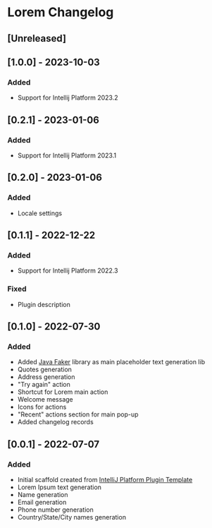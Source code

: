 <!-- Keep a Changelog guide -> https://keepachangelog.com -->

# Lorem Changelog

## [Unreleased]

## [1.0.0] - 2023-10-03
### Added

- Support for Intellij Platform 2023.2

## [0.2.1] - 2023-01-06
### Added

- Support for Intellij Platform 2023.1


## [0.2.0] - 2023-01-06
### Added

- Locale settings

## [0.1.1] - 2022-12-22

### Added

- Support for Intellij Platform 2022.3

### Fixed

- Plugin description

## [0.1.0] - 2022-07-30

### Added

- Added [Java Faker](https://github.com/datafaker-net/datafaker/) library as main placeholder text generation lib
- Quotes generation
- Address generation
- "Try again" action
- Shortcut for Lorem main action
- Welcome message
- Icons for actions
- "Recent" actions section for main pop-up
- Added changelog records

## [0.0.1] - 2022-07-07

### Added

- Initial scaffold created from [IntelliJ Platform Plugin Template](https://github.com/JetBrains/intellij-platform-plugin-template)
- Lorem Ipsum text generation
- Name generation
- Email generation
- Phone number generation
- Country/State/City names generation
